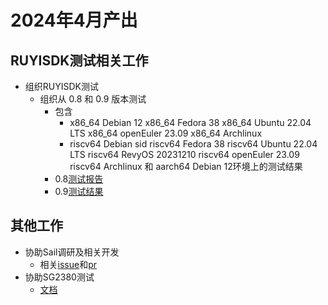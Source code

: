 # 2024年4月产出
## RUYISDK测试相关工作
- 组织RUYISDK测试
  - 组织从 0.8 和 0.9 版本测试
    - 包含
      - x86_64 Debian 12 x86_64 Fedora 38 x86_64 Ubuntu 22.04 LTS x86_64 openEuler 23.09 x86_64 Archlinux
      - riscv64 Debian sid riscv64 Fedora 38 riscv64 Ubuntu 22.04 LTS riscv64 RevyOS 20231210 riscv64 openEuler 23.09 riscv64 Archlinux 和 aarch64 Debian 12环境上的测试结果
    - 0.8[测试报告](https://gitee.com/yunxiangluo/ruyisdk-test/tree/master/20240408)
    - 0.9[测试结果](https://gitee.com/yunxiangluo/ruyisdk-test/blob/master/20240423)

## 其他工作
- 协助Sail调研及相关开发
  - 相关[issue](https://github.com/riscv/sail-riscv/issues/21#issuecomment-2060067103)和[pr](https://github.com/riscv/sail-riscv/pull/456)
- 协助SG2380测试
  - [文档](https://github.com/Pagerd/PLCT/tree/main/Report/week/week41/SG2380)
